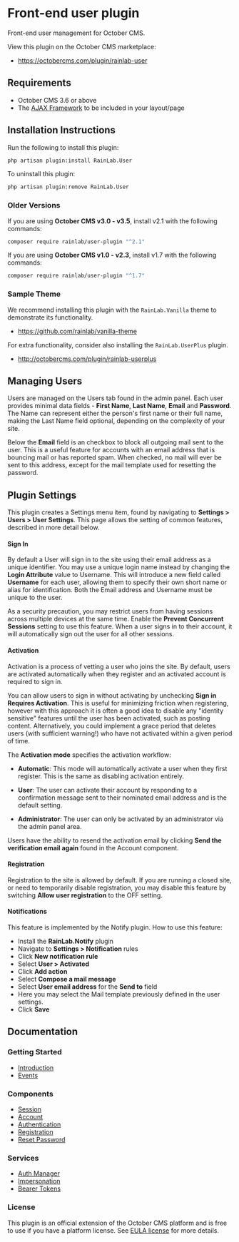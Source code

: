 # Front-end user plugin

Front-end user management for October CMS.

View this plugin on the October CMS marketplace:

- https://octobercms.com/plugin/rainlab-user

## Requirements

- October CMS 3.6 or above
- The [AJAX Framework](https://docs.octobercms.com/3.x/cms/ajax/introduction.html) to be included in your layout/page

## Installation Instructions

Run the following to install this plugin:

```bash
php artisan plugin:install RainLab.User
```

To uninstall this plugin:

```bash
php artisan plugin:remove RainLab.User
```

### Older Versions

If you are using **October CMS v3.0 - v3.5**, install v2.1 with the following commands:

```bash
composer require rainlab/user-plugin "^2.1"
```

If you are using **October CMS v1.0 - v2.3**, install v1.7 with the following commands:

```bash
composer require rainlab/user-plugin "^1.7"
```

### Sample Theme

We recommend installing this plugin with the `RainLab.Vanilla` theme to demonstrate its functionality.

- https://github.com/rainlab/vanilla-theme

For extra functionality, consider also installing the `RainLab.UserPlus` plugin.

- http://octobercms.com/plugin/rainlab-userplus

## Managing Users

Users are managed on the Users tab found in the admin panel. Each user provides minimal data fields - **First Name**, **Last Name**, **Email** and **Password**. The Name can represent either the person's first name or their full name, making the Last Name field optional, depending on the complexity of your site.

Below the **Email** field is an checkbox to block all outgoing mail sent to the user. This is a useful feature for accounts with an email address that is bouncing mail or has reported spam. When checked, no mail will ever be sent to this address, except for the mail template used for resetting the password.

## Plugin Settings

This plugin creates a Settings menu item, found by navigating to **Settings > Users > User Settings**. This page allows the setting of common features, described in more detail below.

#### Sign In

By default a User will sign in to the site using their email address as a unique identifier. You may use a unique login name instead by changing the **Login Attribute** value to Username. This will introduce a new field called **Username** for each user, allowing them to specify their own short name or alias for identification. Both the Email address and Username must be unique to the user.

As a security precaution, you may restrict users from having sessions across multiple devices at the same time. Enable the **Prevent Concurrent Sessions** setting to use this feature. When a user signs in to their account, it will automatically sign out the user for all other sessions.

#### Activation

Activation is a process of vetting a user who joins the site. By default, users are activated automatically when they register and an activated account is required to sign in.

You can allow users to sign in without activating by unchecking **Sign in Requires Activation**. This is useful for minimizing friction when registering, however with this approach it is often a good idea to disable any "identity sensitive" features until the user has been activated, such as posting content. Alternatively, you could implement a grace period that deletes users (with sufficient warning!) who have not activated within a given period of time.

The **Activation mode** specifies the activation workflow:

- **Automatic**: This mode will automatically activate a user when they first register. This is the same as disabling activation entirely.

- **User**: The user can activate their account by responding to a confirmation message sent to their nominated email address and is the default setting.

- **Administrator**: The user can only be activated by an administrator via the admin panel area.

Users have the ability to resend the activation email by clicking **Send the verification email again** found in the Account component.

#### Registration

Registration to the site is allowed by default. If you are running a closed site, or need to temporarily disable registration, you may disable this feature by switching **Allow user registration** to the OFF setting.


#### Notifications

This feature is implemented by the Notify plugin. How to use this feature:

- Install the **RainLab.Notify** plugin
- Navigate to **Settings > Notification** rules
- Click **New notification rule**
- Select **User > Activated**
- Click **Add action**
- Select **Compose a mail message**
- Select **User email address** for the **Send to** field
- Here you may select the Mail template previously defined in the user settings.
- Click **Save**

## Documentation

### Getting Started

- [Introduction](./introduction.md)
- [Events](./events.md)

### Components

- [Session](./docs/component-session.md)
- [Account](./docs/component-account.md)
- [Authentication](./docs/component-authentication.md)
- [Registration](./docs/component-registration.md)
- [Reset Password](./docs/component-reset-password.md)

### Services

- [Auth Manager](./docs/auth-manager.md)
- [Impersonation](./docs/auth-impersonation.md)
- [Bearer Tokens](./docs/auth-bearer-tokens.md)

### License

This plugin is an official extension of the October CMS platform and is free to use if you have a platform license. See [EULA license](LICENSE.md) for more details.
